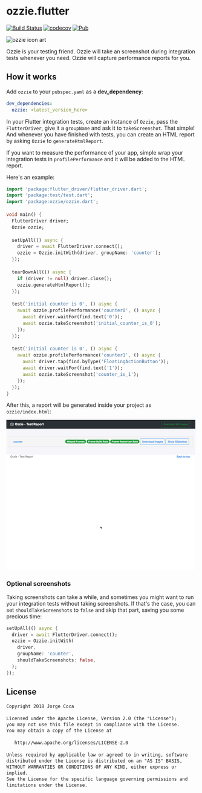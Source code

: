 # ozzie.flutter

[![Build Status](https://travis-ci.com/jorgecoca/ozzie.flutter.svg?branch=master)](https://travis-ci.com/jorgecoca/ozzie.flutter)
[![codecov](https://codecov.io/gh/jorgecoca/ozzie.flutter/branch/master/graph/badge.svg)](https://codecov.io/gh/jorgecoca/ozzie.flutter)
[![Pub](https://img.shields.io/pub/v/ozzie.svg)](https://pub.dartlang.org/packages/ozzie)

![ozzie icon art](./art/ozzie.png)

Ozzie is your testing friend. Ozzie will take an screenshot during integration tests whenever you need. Ozzie will capture performance reports for you.

## How it works

Add `ozzie` to your `pubspec.yaml` as a **dev_dependency**:

```yaml
dev_dependencies:
  ozzie: <latest_version_here>
```

In your Flutter integration tests, create an instance of `Ozzie`, pass the `FlutterDriver`, give it a `groupName` and ask it to `takeScreenshot`. That simple! And whenever you have finished with tests, you can create an HTML report by asking `Ozzie` to `generateHtmlReport`.

If you want to measure the performance of your app, simple wrap your integration tests in `profilePerformance` and it will be added to the HTML report.

Here's an example:

```dart
import 'package:flutter_driver/flutter_driver.dart';
import 'package:test/test.dart';
import 'package:ozzie/ozzie.dart';

void main() {
  FlutterDriver driver;
  Ozzie ozzie;

  setUpAll(() async {
    driver = await FlutterDriver.connect();
    ozzie = Ozzie.initWith(driver, groupName: 'counter');
  });

  tearDownAll(() async {
    if (driver != null) driver.close();
    ozzie.generateHtmlReport();
  });

  test('initial counter is 0', () async {
    await ozzie.profilePerformance('counter0', () async {
      await driver.waitFor(find.text('0'));
      await ozzie.takeScreenshot('initial_counter_is_0');
    });
  });

  test('initial counter is 0', () async {
    await ozzie.profilePerformance('counter1', () async {
      await driver.tap(find.byType('FloatingActionButton'));
      await driver.waitFor(find.text('1'));
      await ozzie.takeScreenshot('counter_is_1');
    });
  });
}
```

After this, a report will be generated inside your project as `ozzie/index.html`:

![report example](./art/report.gif)

### Optional screenshots

Taking screenshots can take a while, and sometimes you might want to run your integration tests without taking screenshots. If that's the case, you can set `shouldTakeScreenshots` to `false` and skip that part, saving you some precious time:

```dart
setUpAll(() async {
  driver = await FlutterDriver.connect();
  ozzie = Ozzie.initWith(
    driver,
    groupName: 'counter',
    shouldTakeScreenshots: false,
  );
});
```

## License

```
Copyright 2018 Jorge Coca

Licensed under the Apache License, Version 2.0 (the "License");
you may not use this file except in compliance with the License.
You may obtain a copy of the License at

   http://www.apache.org/licenses/LICENSE-2.0

Unless required by applicable law or agreed to in writing, software
distributed under the License is distributed on an "AS IS" BASIS,
WITHOUT WARRANTIES OR CONDITIONS OF ANY KIND, either express or implied.
See the License for the specific language governing permissions and
limitations under the License.
```
